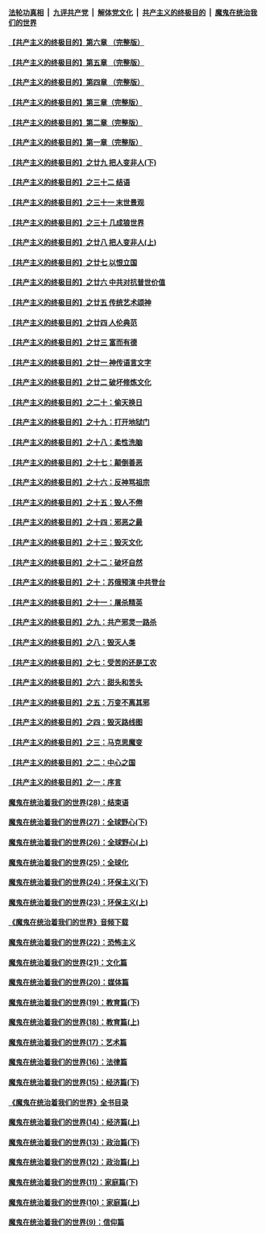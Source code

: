 

####  [法轮功真相](../../../../basic/blob/master/README.md?t=04132230) &nbsp;|&nbsp; [九评共产党](../../../../9ping.md/blob/master/README.md?t=04132230) &nbsp;|&nbsp; [解体党文化](../../../../jtdwh.md/blob/master/README.md?t=04132230)  &nbsp;|&nbsp; [共产主义的终极目的](../../../../gczydzjmd.md/blob/master/README.md?t=04132230) &nbsp;|&nbsp; [魔鬼在统治我们的世界](../../../../mgztzwmdsj.md/blob/master/README.md?t=04132230) 

#### [【共产主义的终极目的】第六章 （完整版）](../pages/nsc422/n11428913.md?t=04132230) 

#### [【共产主义的终极目的】第五章 （完整版）](../pages/nsc422/n11428912.md?t=04132230) 

#### [【共产主义的终极目的】第四章 （完整版）](../pages/nsc422/n11428907.md?t=04132230) 

#### [【共产主义的终极目的】第三章（完整版）](../pages/nsc422/n11428848.md?t=04132230) 

#### [【共产主义的终极目的】第二章（完整版）](../pages/nsc422/n11428831.md?t=04132230) 

#### [【共产主义的终极目的】第一章（完整版）](../pages/nsc422/n11417651.md?t=04132230) 

#### [【共产主义的终极目的】之廿九 把人变非人(下)](../pages/nsc422/n11344140.md?t=04132230) 

#### [【共产主义的终极目的】之三十二 结语](../pages/nsc422/n11360535.md?t=04132230) 

#### [【共产主义的终极目的】之三十一 末世景观](../pages/nsc422/n11351129.md?t=04132230) 

#### [【共产主义的终极目的】之三十 几成狼世界](../pages/nsc422/n11348280.md?t=04132230) 

#### [【共产主义的终极目的】之廿八 把人变非人(上)](../pages/nsc422/n11340492.md?t=04132230) 

#### [【共产主义的终极目的】之廿七 以恨立国](../pages/nsc422/n11336944.md?t=04132230) 

#### [【共产主义的终极目的】之廿六 中共对抗普世价值](../pages/nsc422/n11324785.md?t=04132230) 

#### [【共产主义的终极目的】之廿五 传统艺术颂神](../pages/nsc422/n11296396.md?t=04132230) 

#### [【共产主义的终极目的】之廿四 人伦典范](../pages/nsc422/n11296397.md?t=04132230) 

#### [【共产主义的终极目的】之廿三 富而有德](../pages/nsc422/n11283598.md?t=04132230) 

#### [【共产主义的终极目的】之廿一 神传语言文字](../pages/nsc422/n11263265.md?t=04132230) 

#### [【共产主义的终极目的】之廿二 破坏修炼文化](../pages/nsc422/n11245728.md?t=04132230) 

#### [【共产主义的终极目的】之二十：偷天换日](../pages/nsc422/n11238846.md?t=04132230) 

#### [【共产主义的终极目的】之十九：打开地狱门](../pages/nsc422/n11206376.md?t=04132230) 

#### [【共产主义的终极目的】之十八：柔性洗脑](../pages/nsc422/n11199994.md?t=04132230) 

#### [【共产主义的终极目的】之十七：颠倒善恶](../pages/nsc422/n11179782.md?t=04132230) 

#### [【共产主义的终极目的】之十六：反神骂祖宗](../pages/nsc422/n11166798.md?t=04132230) 

#### [【共产主义的终极目的】之十五：毁人不倦](../pages/nsc422/n11166792.md?t=04132230) 

#### [【共产主义的终极目的】之十四：邪恶之最](../pages/nsc422/n11150249.md?t=04132230) 

#### [【共产主义的终极目的】之十三：毁灭文化](../pages/nsc422/n11135227.md?t=04132230) 

#### [【共产主义的终极目的】之十二：破坏自然](../pages/nsc422/n11135214.md?t=04132230) 

#### [【共产主义的终极目的】之十：苏俄预演 中共登台](../pages/nsc422/n11118424.md?t=04132230) 

#### [【共产主义的终极目的】之十一：屠杀精英](../pages/nsc422/n11118442.md?t=04132230) 

#### [【共产主义的终极目的】之九：共产邪灵一路杀](../pages/nsc422/n11114139.md?t=04132230) 

#### [【共产主义的终极目的】之八：毁灭人类](../pages/nsc422/n11108503.md?t=04132230) 

#### [【共产主义的终极目的】之七：受苦的还是工农](../pages/nsc422/n11101809.md?t=04132230) 

#### [【共产主义的终极目的】之六：甜头和苦头](../pages/nsc422/n11096971.md?t=04132230) 

#### [【共产主义的终极目的】之五：万变不离其邪](../pages/nsc422/n11091285.md?t=04132230) 

#### [【共产主义的终极目的】之四：毁灭路线图](../pages/nsc422/n11086284.md?t=04132230) 

#### [【共产主义的终极目的】之三：马克思魔变](../pages/nsc422/n11061941.md?t=04132230) 

#### [【共产主义的终极目的】之二：中心之国](../pages/nsc422/n11047728.md?t=04132230) 

#### [【共产主义的终极目的】之一：序言](../pages/nsc422/n11086077.md?t=04132230) 

#### [魔鬼在统治着我们的世界(28)：结束语](../pages/nsc422/n10936246.md?t=04132230) 

#### [魔鬼在统治着我们的世界(27)：全球野心(下)](../pages/nsc422/n10928319.md?t=04132230) 

#### [魔鬼在统治着我们的世界(26)：全球野心(上)](../pages/nsc422/n10900318.md?t=04132230) 

#### [魔鬼在统治着我们的世界(25)：全球化](../pages/nsc422/n10788205.md?t=04132230) 

#### [魔鬼在统治着我们的世界(24)：环保主义(下)](../pages/nsc422/n10695307.md?t=04132230) 

#### [魔鬼在统治着我们的世界(23)：环保主义(上)](../pages/nsc422/n10688613.md?t=04132230) 

#### [《魔鬼在统治着我们的世界》音频下载](../pages/nsc422/n10635553.md?t=04132230) 

#### [魔鬼在统治着我们的世界(22)：恐怖主义](../pages/nsc422/n10614727.md?t=04132230) 

#### [魔鬼在统治着我们的世界(21)：文化篇](../pages/nsc422/n10597706.md?t=04132230) 

#### [魔鬼在统治着我们的世界(20)：媒体篇](../pages/nsc422/n10586579.md?t=04132230) 

#### [魔鬼在统治着我们的世界(19)：教育篇(下)](../pages/nsc422/n10564808.md?t=04132230) 

#### [魔鬼在统治着我们的世界(18)：教育篇(上)](../pages/nsc422/n10526970.md?t=04132230) 

#### [魔鬼在统治着我们的世界(17)：艺术篇](../pages/nsc422/n10499093.md?t=04132230) 

#### [魔鬼在统治着我们的世界(16)：法律篇](../pages/nsc422/n10485969.md?t=04132230) 

#### [魔鬼在统治着我们的世界(15)：经济篇(下)](../pages/nsc422/n10469975.md?t=04132230) 

#### [《魔鬼在统治着我们的世界》全书目录](../pages/nsc422/n10464261.md?t=04132230) 

#### [魔鬼在统治着我们的世界(14)：经济篇(上)](../pages/nsc422/n10457370.md?t=04132230) 

#### [魔鬼在统治着我们的世界(13)：政治篇(下)](../pages/nsc422/n10448270.md?t=04132230) 

#### [魔鬼在统治着我们的世界(12)：政治篇(上)](../pages/nsc422/n10444576.md?t=04132230) 

#### [魔鬼在统治着我们的世界(11)：家庭篇(下)](../pages/nsc422/n10440961.md?t=04132230) 

#### [魔鬼在统治着我们的世界(10)：家庭篇(上)](../pages/nsc422/n10435448.md?t=04132230) 

#### [魔鬼在统治着我们的世界(9)：信仰篇](../pages/nsc422/n10432159.md?t=04132230) 

